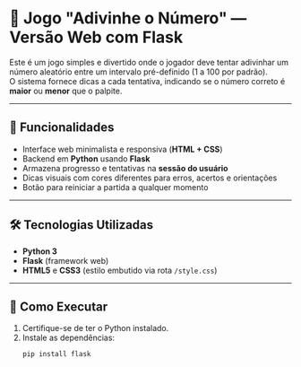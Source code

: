 # 🎯 Jogo "Adivinhe o Número" — Versão Web com Flask

Este é um jogo simples e divertido onde o jogador deve tentar adivinhar um número aleatório entre um intervalo pré-definido (1 a 100 por padrão).  
O sistema fornece dicas a cada tentativa, indicando se o número correto é **maior** ou **menor** que o palpite.

---

## 🚀 Funcionalidades
- Interface web minimalista e responsiva (**HTML + CSS**)
- Backend em **Python** usando **Flask**
- Armazena progresso e tentativas na **sessão do usuário**
- Dicas visuais com cores diferentes para erros, acertos e orientações
- Botão para reiniciar a partida a qualquer momento

---

## 🛠️ Tecnologias Utilizadas
- **Python 3**
- **Flask** (framework web)
- **HTML5** e **CSS3** (estilo embutido via rota `/style.css`)

---

## 📌 Como Executar
1. Certifique-se de ter o Python instalado.
2. Instale as dependências:
   ```bash
   pip install flask
